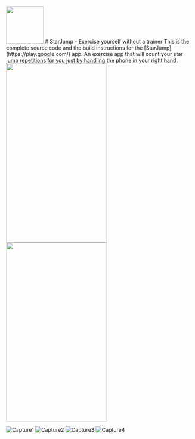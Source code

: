 <img src="https://i.ibb.co/hMbfXVv/starjumpicon.jpg" width="100" height="100">
# StarJump - Exercise yourself without a trainer
This is the complete source code and the build instructions for the [StarJump](https://play.google.com/) app. An exercise app that will count your star jump repetitions for you just by handling the phone in your right hand.


<img src="https://i.ibb.co/rZxFSRB/banner.png" width="270" height="480">

<img src="https://i.ibb.co/g41W9QM/Screenshot-1585958296.png" width="270" height="480">

![Capture1](https://i.ibb.co/g41W9QM/Screenshot-1585958296.png) ![Capture2](https://i.ibb.co/0q7F2h1/Screenshot-1585958303.png) ![Capture3](https://i.ibb.co/PFNW7qz/Screenshot-1585958308.png) ![Capture4](https://i.ibb.co/BszRTxJ/Screenshot-1585958334.png)

